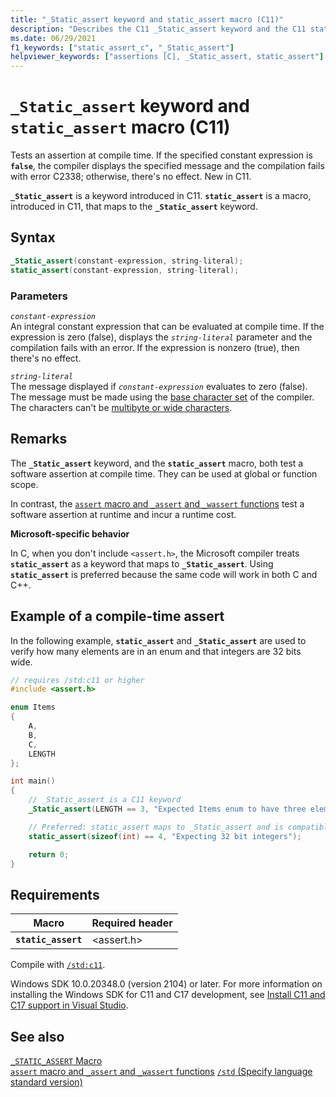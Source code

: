 ```yaml
---
title: "_Static_assert keyword and static_assert macro (C11)"
description: "Describes the C11 _Static_assert keyword and the C11 static_assert macro."
ms.date: 06/29/2021
f1_keywords: ["static_assert_c", "_Static_assert"]
helpviewer_keywords: ["assertions [C], _Static_assert, static_assert"]
---
```


# `_Static_assert` keyword and `static_assert` macro (C11)

Tests an assertion at compile time. If the specified constant expression is **`false`**, the compiler displays the specified message and the compilation fails with error C2338; otherwise, there's no effect. New in C11.

**`_Static_assert`** is a keyword introduced in C11. **`static_assert`** is a macro, introduced in C11, that maps to the **`_Static_assert`** keyword.

## Syntax

```C
_Static_assert(constant-expression, string-literal);
static_assert(constant-expression, string-literal);
```

### Parameters

*`constant-expression`*\
An integral constant expression that can be evaluated at compile time. If the expression is zero (false), displays the *`string-literal`* parameter and the compilation fails with an error. If the expression is nonzero (true), then there's no effect.

*`string-literal`*\
The message displayed if *`constant-expression`* evaluates to zero (false). The message must be made using the [base character set](../c-language/ascii-character-set.md) of the compiler. The characters can't be [multibyte or wide characters](../c-language/multibyte-and-wide-characters.md).

## Remarks

The **`_Static_assert`** keyword, and the **`static_assert`** macro, both test a software assertion at compile time. They can be used at global or function scope.

In contrast, the [`assert` macro and `_assert` and `_wassert` functions](../c-runtime-library/reference/assert-macro-assert-wassert.md) test a software assertion at runtime and incur a runtime cost.

**Microsoft-specific behavior**

In C, when you don't include `<assert.h>`, the Microsoft compiler treats **`static_assert`** as a keyword that maps to **`_Static_assert`**. Using **`static_assert`** is preferred because the same code will work in both C and C++.

## Example of a compile-time assert

In the following example, **`static_assert`** and **`_Static_assert`** are used to verify how many elements are in an enum and that integers are 32 bits wide.

```C
// requires /std:c11 or higher
#include <assert.h>

enum Items
{
    A,
    B,
    C,
    LENGTH
};

int main()
{
    // _Static_assert is a C11 keyword
    _Static_assert(LENGTH == 3, "Expected Items enum to have three elements");

    // Preferred: static_assert maps to _Static_assert and is compatible with C++
    static_assert(sizeof(int) == 4, "Expecting 32 bit integers"); 

    return 0;
}
```

## Requirements

|Macro|Required header|
|-------------|---------------------|
|**`static_assert`**|\<assert.h>|

Compile with [`/std:c11`](../build/reference/std-specify-language-standard-version.md).

Windows SDK 10.0.20348.0 (version 2104) or later. For more information on installing the Windows SDK for C11 and C17 development, see [Install C11 and C17 support in Visual Studio](../overview/install-c17-support.md).

## See also

[`_STATIC_ASSERT` Macro](../c-runtime-library/reference/static-assert-macro.md)\
[`assert` macro and `_assert` and `_wassert` functions](../c-runtime-library/reference/assert-macro-assert-wassert.md)
[`/std` (Specify language standard version)](../build/reference/std-specify-language-standard-version.md)
